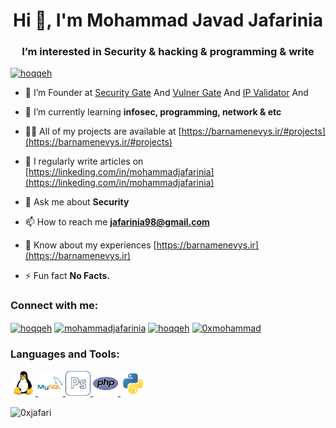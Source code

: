 <h1 align="center">Hi 👋, I'm Mohammad Javad Jafarinia</h1>
<h3 align="center">I’m interested in Security & hacking & programming & write</h3>

<p align="left"> <a href="https://twitter.com/hoqqeh" target="blank"><img src="https://img.shields.io/twitter/follow/hoqqeh?logo=twitter&style=for-the-badge" alt="hoqqeh" /></a> </p>

- 🔭 I’m Founder at [Security Gate](https://SecurityGate.org) And  [Vulner Gate](https://VulnerGate.ir) And  [IP Validator](https://IPValidator.ir) And 

- 🌱 I’m currently learning **infosec, programming, network & etc**

- 👨‍💻 All of my projects are available at [https://barnamenevys.ir/#projects](https://barnamenevys.ir/#projects)

- 📝 I regularly write articles on [https://linkeding.com/in/mohammadjafarinia](https://linkeding.com/in/mohammadjafarinia)

- 💬 Ask me about **Security**

- 📫 How to reach me **jafarinia98@gmail.com**

- 📄 Know about my experiences [https://barnamenevys.ir](https://barnamenevys.ir)

- ⚡ Fun fact **No Facts.**

<h3 align="left">Connect with me:</h3>
<p align="left">
<a href="https://twitter.com/hoqqeh" target="blank"><img align="center" src="https://raw.githubusercontent.com/rahuldkjain/github-profile-readme-generator/master/src/images/icons/Social/twitter.svg" alt="hoqqeh" height="30" width="40" /></a>
<a href="https://linkedin.com/in/mohammadjafarinia" target="blank"><img align="center" src="https://raw.githubusercontent.com/rahuldkjain/github-profile-readme-generator/master/src/images/icons/Social/linked-in-alt.svg" alt="mohammadjafarinia" height="30" width="40" /></a>
<a href="https://fb.com/hoqqeh" target="blank"><img align="center" src="https://raw.githubusercontent.com/rahuldkjain/github-profile-readme-generator/master/src/images/icons/Social/facebook.svg" alt="hoqqeh" height="30" width="40" /></a>
<a href="https://instagram.com/0xmohammad" target="blank"><img align="center" src="https://raw.githubusercontent.com/rahuldkjain/github-profile-readme-generator/master/src/images/icons/Social/instagram.svg" alt="0xmohammad" height="30" width="40" /></a>
</p>

<h3 align="left">Languages and Tools:</h3>
<p align="left"> <a href="https://www.linux.org/" target="_blank" rel="noreferrer"> <img src="https://raw.githubusercontent.com/devicons/devicon/master/icons/linux/linux-original.svg" alt="linux" width="40" height="40"/> </a> <a href="https://www.mysql.com/" target="_blank" rel="noreferrer"> <img src="https://raw.githubusercontent.com/devicons/devicon/master/icons/mysql/mysql-original-wordmark.svg" alt="mysql" width="40" height="40"/> </a> <a href="https://www.photoshop.com/en" target="_blank" rel="noreferrer"> <img src="https://raw.githubusercontent.com/devicons/devicon/master/icons/photoshop/photoshop-line.svg" alt="photoshop" width="40" height="40"/> </a> <a href="https://www.php.net" target="_blank" rel="noreferrer"> <img src="https://raw.githubusercontent.com/devicons/devicon/master/icons/php/php-original.svg" alt="php" width="40" height="40"/> </a> <a href="https://www.python.org" target="_blank" rel="noreferrer"> <img src="https://raw.githubusercontent.com/devicons/devicon/master/icons/python/python-original.svg" alt="python" width="40" height="40"/> </a> </p>

<p><img align="center" src="https://github-readme-stats.vercel.app/api/top-langs?username=0xjafari&show_icons=true&locale=en&layout=compact" alt="0xjafari" /></p>

